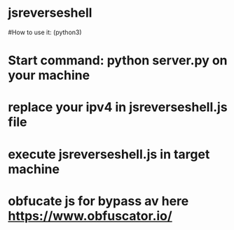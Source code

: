 # jsreverseshell
#How to use it:
(python3)
# Start command: python server.py on your machine
# replace your ipv4 in jsreverseshell.js file
# execute jsreverseshell.js in target machine 
# obfucate js for bypass av here https://www.obfuscator.io/
 
